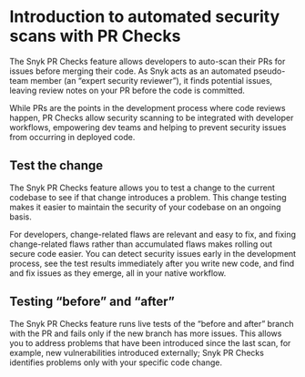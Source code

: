 # Introduction to automated security scans with PR Checks

The Snyk PR Checks feature allows developers to auto-scan their PRs for issues before merging their code. As Snyk acts as an automated pseudo-team member (an “expert security reviewer”), it finds potential issues, leaving review notes on your PR before the code is committed.

While PRs are the points in the development process where code reviews happen, PR Checks allow security scanning to be integrated with developer workflows, empowering dev teams and helping to prevent security issues from occurring in deployed code.

## **Test the change**

The Snyk PR Checks feature allows you to test a change to the current codebase to see if that change introduces a problem. This change testing makes it easier to maintain the security of your codebase on an ongoing basis.

For developers, change-related flaws are relevant and easy to fix, and fixing change-related flaws rather than accumulated flaws makes rolling out secure code easier. You can detect security issues early in the development process, see the test results immediately after you write new code, and find and fix issues as they emerge, all in your native workflow.

## **Testing “before” and “after”**

The Snyk PR Checks feature runs live tests of the “before and after” branch with the PR and fails only if the new branch has more issues. This allows you to address problems that have been introduced since the last scan, for example, new vulnerabilities introduced externally; Snyk PR Checks identifies problems only with your specific code change.
